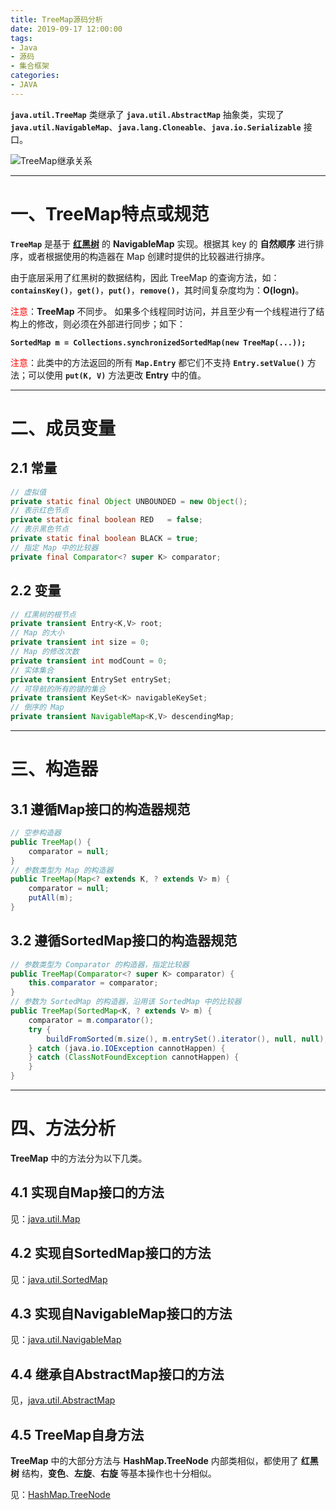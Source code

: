 ```yaml
---
title: TreeMap源码分析
date: 2019-09-17 12:00:00
tags:
- Java
- 源码
- 集合框架
categories:
- JAVA
---
```


**`java.util.TreeMap`** 类继承了 **`java.util.AbstractMap`** 抽象类，实现了 **`java.util.NavigableMap`**、**`java.lang.Cloneable`**、**`java.io.Serializable`** 接口。

![TreeMap继承关系](/images/javase/TreeMap-source-analysis/TreeMap1.png "TreeMap继承关系")

---

# 一、TreeMap特点或规范

**`TreeMap`** 是基于 [**红黑树**](/post/java/hashmap-treenode/) 的 **NavigableMap** 实现。根据其 key 的 **自然顺序** 进行排序，或者根据使用的构造器在 Map 创建时提供的比较器进行排序。

由于底层采用了红黑树的数据结构，因此 TreeMap 的查询方法，如：**`containsKey()`**，**`get()`**，**`put()`**，**`remove()`**，其时间复杂度均为：**O(logn)**。

<font color="red">注意</font>：**TreeMap** 不同步。
如果多个线程同时访问，并且至少有一个线程进行了结构上的修改，则必须在外部进行同步；如下：

**`SortedMap m = Collections.synchronizedSortedMap(new TreeMap(...));`**

<font color="red">注意</font>：此类中的方法返回的所有 **`Map.Entry`** 都它们不支持 **`Entry.setValue()`** 方法；可以使用 **`put(K, V)`** 方法更改 **Entry** 中的值。

---

# 二、成员变量

## 2.1 常量

```java
// 虚拟值
private static final Object UNBOUNDED = new Object();
// 表示红色节点
private static final boolean RED   = false;
// 表示黑色节点
private static final boolean BLACK = true;
// 指定 Map 中的比较器
private final Comparator<? super K> comparator;
```

## 2.2 变量

```java
// 红黑树的根节点
private transient Entry<K,V> root;
// Map 的大小
private transient int size = 0;
// Map 的修改次数
private transient int modCount = 0;
// 实体集合
private transient EntrySet entrySet;
// 可导航的所有的键的集合
private transient KeySet<K> navigableKeySet;
// 倒序的 Map
private transient NavigableMap<K,V> descendingMap;
```

---

# 三、构造器

## 3.1 遵循Map接口的构造器规范

```java
// 空参构造器
public TreeMap() {
    comparator = null;
}
// 参数类型为 Map 的构造器
public TreeMap(Map<? extends K, ? extends V> m) {
    comparator = null;
    putAll(m);
}
```

## 3.2 遵循SortedMap接口的构造器规范

```java
// 参数类型为 Comparator 的构造器，指定比较器
public TreeMap(Comparator<? super K> comparator) {
    this.comparator = comparator;
}
// 参数为 SortedMap 的构造器，沿用该 SortedMap 中的比较器
public TreeMap(SortedMap<K, ? extends V> m) {
    comparator = m.comparator();
    try {
        buildFromSorted(m.size(), m.entrySet().iterator(), null, null);
    } catch (java.io.IOException cannotHappen) {
    } catch (ClassNotFoundException cannotHappen) {
    }
}
```

---

# 四、方法分析

**TreeMap** 中的方法分为以下几类。

## 4.1 实现自Map接口的方法

见：[java.util.Map](/post/java/map-source-analysis/)

## 4.2 实现自SortedMap接口的方法

见：[java.util.SortedMap](/post/java/sortedmap-source-analysis/)

## 4.3 实现自NavigableMap接口的方法

见：[java.util.NavigableMap](/post/java/navigablemap-source-analysis/)

## 4.4 继承自AbstractMap接口的方法

见，[java.util.AbstractMap](/post/java/abstractmap-source-analysis/)

## 4.5 TreeMap自身方法

**TreeMap** 中的大部分方法与 **HashMap.TreeNode** 内部类相似，都使用了 **红黑树** 结构，**变色**、**左旋**、**右旋** 等基本操作也十分相似。

见：[HashMap.TreeNode](/post/java/hashmap-treenode/)
